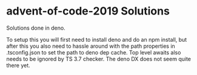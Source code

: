 # advent-of-code-2019 Solutions

Solutions done in deno.

To setup this you will first need to install deno and do an npm install, but after this you also need to hassle around with the path properties in .tsconfig.json to set the path to deno dep cache. Top level awaits also needs to be ignored by TS 3.7 checker. The deno DX does not seem quite there yet.